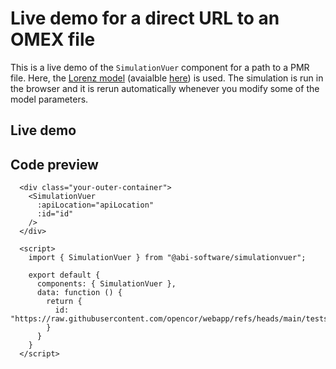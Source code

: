 # Live demo for a direct URL to an OMEX file

This is a live demo of the `SimulationVuer` component for a path to a PMR file.
Here, the [Lorenz model](https://en.wikipedia.org/wiki/Lorenz_system) (avaialble [here](https://raw.githubusercontent.com/opencor/webapp/refs/heads/main/tests/models/ui/lorenz.omex)) is used.
The simulation is run in the browser and it is rerun automatically whenever you modify some of the model parameters.

## Live demo

<div class="demo-map-container">
  <div class="demo-map-container-inner">
    <ClientOnly>
      <SimulationVuer
        :apiLocation="apiLocation"
        :id="id"
      />
    </ClientOnly>
  </div>
</div>

<script setup>
import { defineClientComponent } from "vitepress";
import "./demo-styles.css";

const SimulationVuer = defineClientComponent(() => {
  return import("../src/components/SimulationVuer.vue");
})
</script>

<script>
export default {
  data: function() {
    return {
      id: "https://raw.githubusercontent.com/opencor/webapp/refs/heads/main/tests/models/ui/lorenz.omex",
    };
  }
}
</script>

## Code preview

```js-vue
  <div class="your-outer-container">
    <SimulationVuer
      :apiLocation="apiLocation"
      :id="id"
    />
  </div>

  <script>
    import { SimulationVuer } from "@abi-software/simulationvuer";

    export default {
      components: { SimulationVuer },
      data: function () {
        return {
          id: "https://raw.githubusercontent.com/opencor/webapp/refs/heads/main/tests/models/ui/lorenz.omex",
        }
      }
    }
  </script>
```
